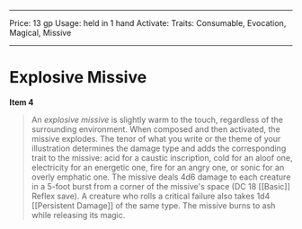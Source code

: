 
---
Price: 13 gp
Usage: held in 1 hand
Activate: 
Traits: Consumable, Evocation, Magical, Missive

---

# Explosive Missive

**Item 4**

> An *explosive missive* is slightly warm to the touch, regardless of the surrounding environment. When composed and then activated, the missive explodes. The tenor of what you write or the theme of your illustration determines the damage type and adds the corresponding trait to the missive: acid for a caustic inscription, cold for an aloof one, electricity for an energetic one, fire for an angry one, or sonic for an overly emphatic one. The missive deals 4d6 damage to each creature in a 5-foot burst from a corner of the missive's space (DC 18 [[Basic]] Reflex save). A creature who rolls a critical failure also takes 1d4 [[Persistent Damage]] of the same type. The missive burns to ash while releasing its magic.
